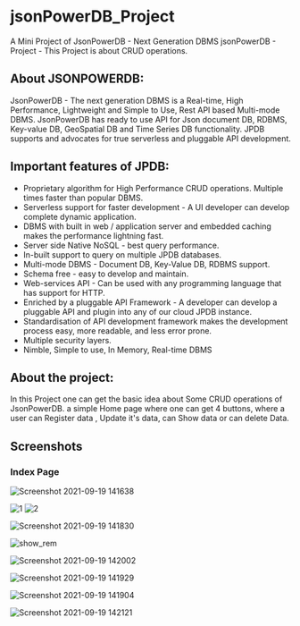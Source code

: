 # jsonPowerDB_Project
A Mini Project of JsonPowerDB - Next Generation DBMS
jsonPowerDB - Project - This Project is about CRUD operations.

## About JSONPOWERDB:
JsonPowerDB - The next generation DBMS  is a Real-time, High Performance, Lightweight and Simple to Use, Rest API based Multi-mode DBMS. 
JsonPowerDB has ready to use API for Json document DB, RDBMS, Key-value DB, GeoSpatial DB and Time Series DB functionality. 
JPDB supports and advocates for true serverless and pluggable API development.


## Important features of JPDB:
* Proprietary algorithm for High Performance CRUD operations. Multiple times faster than popular DBMS.
* Serverless support for faster development - A UI developer can develop complete dynamic application.
* DBMS with built in web / application server and embedded caching makes the performance lightning fast.
* Server side Native NoSQL - best query performance.
* In-built support to query on multiple JPDB databases.
* Multi-mode DBMS - Document DB, Key-Value DB, RDBMS support.
* Schema free - easy to develop and maintain.
* Web-services API - Can be used with any programming language that has support for HTTP.
* Enriched by a pluggable API Framework - A developer can develop a pluggable API and plugin into any of our cloud JPDB instance.
* Standardisation of API development framework makes the development process easy, more readable, and less error prone.
* Multiple security layers.
* Nimble, Simple to use, In Memory, Real-time DBMS

## About the project:
In this Project one can get the basic idea about Some CRUD operations of JsonPowerDB.
a simple Home page where one can get 4 buttons, where a user can Register data ,  Update it's data, can Show data or can delete Data.


## Screenshots

### Index Page
![Screenshot 2021-09-19 141638](https://user-images.githubusercontent.com/90823578/133921983-a74a0a5c-135d-4a79-a11d-6e451dbd5263.png)


![1](https://user-images.githubusercontent.com/90823578/133923099-8db16f24-9e31-433d-91b3-1e27468bff72.png)
![2](https://user-images.githubusercontent.com/90823578/133923137-ae4d71b1-81d6-41b2-b5f9-b29267f8ac8a.png)





![Screenshot 2021-09-19 141830](https://user-images.githubusercontent.com/90823578/133921985-93357b30-f7b5-4f0e-babe-d5cc539ad102.png)

![show_rem](https://user-images.githubusercontent.com/90823578/133922612-4a103901-8b36-46da-ac70-55220d291bfd.png)



![Screenshot 2021-09-19 142002](https://user-images.githubusercontent.com/90823578/133921991-27cc1c9e-b671-467b-b306-9746ec6d4e7a.png)

![Screenshot 2021-09-19 141929](https://user-images.githubusercontent.com/90823578/133922310-76208706-8a71-4d61-a2eb-6aaf58198f26.png)

![Screenshot 2021-09-19 141904](https://user-images.githubusercontent.com/90823578/133922315-72c458e1-d697-43d6-803e-0258be7aab88.png)

![Screenshot 2021-09-19 142121](https://user-images.githubusercontent.com/90823578/133921998-20af65b0-a48e-4e2c-9f4d-c7e6b969fb10.png)



